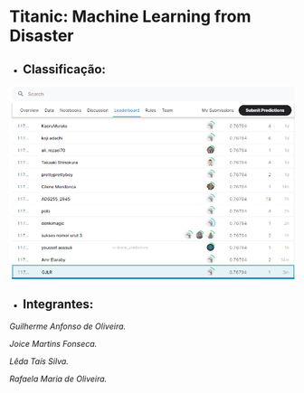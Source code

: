 ﻿# Titanic: Machine Learning from Disaster

* ## **Classificação**:
<img src="./img/ranking.png?raw=true"/>

* ## **Integrantes:**
 
_Guilherme Anfonso de Oliveira._

_Joice Martins Fonseca._

_Lêda Taís Silva._  

_Rafaela Maria de Oliveira._